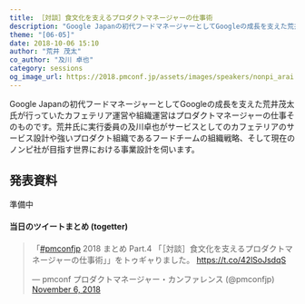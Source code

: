 ```yaml
---
title: ［対談］食文化を支えるプロダクトマネージャーの仕事術
description: "Google Japanの初代フードマネージャーとしてGoogleの成長を支えた荒井茂太氏が行っていたカフェテリア運営や組織運営はプロダクトマネージャーの仕事そのものです。荒井氏に実行委員の及川卓也がサービスとしてのカフェテリアのサービス設計や強いプロダクト組織であるフードチームの組織戦略、そして現在のノンピ社が目指す世界における事業設計を伺います。"
theme: "[06-05]"
date: 2018-10-06 15:10
author: "荒井 茂太"
co_author: "及川 卓也"
category: sessions
og_image_url: https://2018.pmconf.jp/assets/images/speakers/nonpi_arai.jpg
---
```

Google Japanの初代フードマネージャーとしてGoogleの成長を支えた荒井茂太氏が行っていたカフェテリア運営や組織運営はプロダクトマネージャーの仕事そのものです。荒井氏に実行委員の及川卓也がサービスとしてのカフェテリアのサービス設計や強いプロダクト組織であるフードチームの組織戦略、そして現在のノンピ社が目指す世界における事業設計を伺います。

## 発表資料

準備中

#### 当日のツイートまとめ (togetter)
<blockquote class="twitter-tweet" data-lang="en"><p lang="ja" dir="ltr">「<a href="https://twitter.com/hashtag/pmconfjp?src=hash&amp;ref_src=twsrc%5Etfw">#pmconfjp</a> 2018 まとめ Part.4 「［対談］食文化を支えるプロダクトマネージャーの仕事術」」をトゥギャりました。 <a href="https://t.co/42lSoJsdqS">https://t.co/42lSoJsdqS</a></p>&mdash; pmconf プロダクトマネージャー・カンファレンス (@pmconfjp) <a href="https://twitter.com/pmconfjp/status/1059664329702699009?ref_src=twsrc%5Etfw">November 6, 2018</a></blockquote>
<script async src="https://platform.twitter.com/widgets.js" charset="utf-8"></script>
